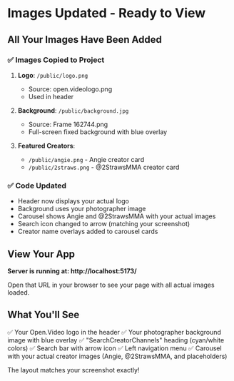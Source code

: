 # Images Updated - Ready to View

## All Your Images Have Been Added

### ✅ Images Copied to Project

1. **Logo**: `/public/logo.png`
   - Source: open.videologo.png
   - Used in header

2. **Background**: `/public/background.jpg`
   - Source: Frame 162744.png
   - Full-screen fixed background with blue overlay

3. **Featured Creators**:
   - `/public/angie.png` - Angie creator card
   - `/public/2straws.png` - @2StrawsMMA creator card

### ✅ Code Updated

- Header now displays your actual logo
- Background uses your photographer image
- Carousel shows Angie and @2StrawsMMA with your actual images
- Search icon changed to arrow (matching your screenshot)
- Creator name overlays added to carousel cards

## View Your App

**Server is running at: http://localhost:5173/**

Open that URL in your browser to see your page with all actual images loaded.

## What You'll See

✅ Your Open.Video logo in the header
✅ Your photographer background image with blue overlay
✅ "SearchCreatorChannels" heading (cyan/white colors)
✅ Search bar with arrow icon
✅ Left navigation menu
✅ Carousel with your actual creator images (Angie, @2StrawsMMA, and placeholders)

The layout matches your screenshot exactly!
